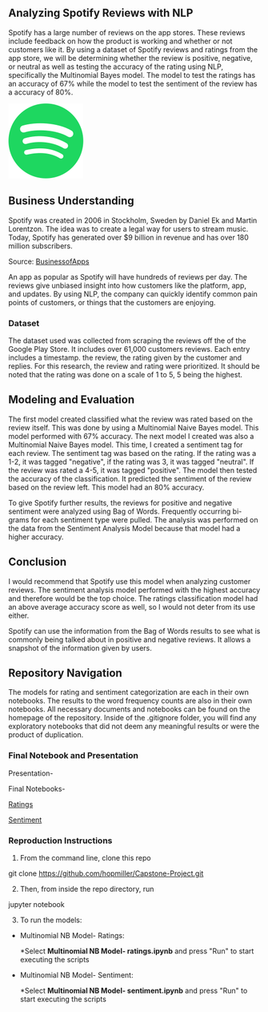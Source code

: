 <!-- Analyzing Spotify Reviews with NLP -->
## Analyzing Spotify Reviews with NLP

Spotify has a large number of reviews on the app stores. These reviews include feedback on how the product is working and whether or not customers like it. By using a dataset of Spotify reviews and ratings from the app store, we will be determining whether the review is positive, negative, or neutral as well as testing the accuracy of the rating using NLP, specifically the Multinomial Bayes model. The model to test the ratings has an accuracy of 67% while the model to test the sentiment of the review has a accuracy of 80%.


![alt text](Spotify_logo_without_text.svg.png)


<!-- Business Understanding -->
## Business Understanding

Spotify was created in 2006 in Stockholm, Sweden by Daniel Ek and Martin Lorentzon. The idea was to create a legal way for users to stream music. Today, Spotify has generated over $9 billion in revenue and has over 180 million subscribers.

Source: [BusinessofApps](https://www.businessofapps.com/data/spotify-statistics/)

An app as popular as Spotify will have hundreds of reviews per day. The reviews give unbiased insight into how customers like the platform, app, and updates. By using NLP, the company can quickly identify common pain points of customers, or things that the customers are enjoying.

### Dataset

The dataset used was collected from scraping the reviews off the of the Google Play Store. It includes over 61,000 customers reviews. Each entry includes a timestamp. the review, the rating given by the customer and replies. For this research, the review and rating were prioritized. It should be noted that the rating was done on a scale of 1 to 5, 5 being the highest. 


<!-- Modeling and Evaluation -->
## Modeling and Evaluation

The first model created classified what the review was rated based on the review itself. This was done by using a Multinomial Naive Bayes model. This model performed with 67% accuracy. The next model I created was also a Multinomial Naive Bayes model. This time, I created a sentiment tag for each review. The sentiment tag was based on the rating. If the rating was a 1-2, it was tagged "negative", if the rating was 3, it was tagged "neutral". If the review was rated a 4-5, it was tagged "positive". The model then tested the accuracy of the classification. It predicted the sentiment of the review based on the review left. This model had an 80% accuracy.

To give Spotify further results, the reviews for positive and negative sentiment were analyzed using Bag of Words. Frequently occurring bi-grams for each sentiment type were pulled. The analysis was performed on the data from the Sentiment Analysis Model because that model had a higher accuracy. 


<!-- Conclusion -->
## Conclusion

I would recommend that Spotify use this model when analyzing customer reviews. The sentiment analysis model performed with the highest accuracy and therefore would be the top choice. The ratings classification model had an above average accuracy score as well, so I would not deter from its use either.

Spotify can use the information from the Bag of Words results to see what is commonly being talked about in positive and negative reviews. It allows a snapshot of the information given by users.


<!-- Repository Navigation -->
## Repository Navigation

The models for rating and sentiment categorization are each in their own notebooks. The results to the word frequency counts are also in their own notebooks. All necessary documents and notebooks can be found on the homepage of the repository. Inside of the .gitignore folder, you will find any exploratory notebooks that did not deem any meaningful results or were the product of duplication. 

### Final Notebook and Presentation

Presentation- 

Final Notebooks- 


[Ratings](https://github.com/hopmiller/Capstone-Project/blob/66406ae9f4a72b0e7b89fc4f5adba04c62860c98/Multinomial%20NB%20Model-%20ratings.ipynb)

[Sentiment](https://github.com/hopmiller/Capstone-Project/blob/66406ae9f4a72b0e7b89fc4f5adba04c62860c98/Multinomial%20NB%20Model-%20sentiment.ipynb)

### Reproduction Instructions 

1. From the command line, clone this repo 

git clone https://github.com/hopmiller/Capstone-Project.git




2. Then, from inside the repo directory, run 

jupyter notebook




3. To run the models:

* Multinomial NB Model- Ratings:
    
    *Select **Multinomial NB Model- ratings.ipynb** and press "Run" to start executing the scripts

* Multinomial NB Model- Sentiment:
    
    *Select **Multinomial NB Model- sentiment.ipynb** and press "Run" to start executing the scripts
